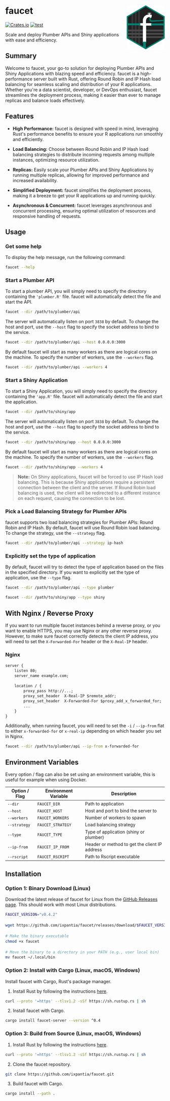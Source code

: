 # faucet <img src="mkdocs/docs/figures/faucet.png" align="right" width=120 height=139 alt="" />

<!-- badges: start -->
[![Crates.io](https://img.shields.io/crates/v/faucet-server.svg)](https://crates.io/crates/faucet-server)
[![test](https://github.com/ixpantia/faucet/actions/workflows/test.yaml/badge.svg?branch=main)](https://github.com/ixpantia/faucet/actions/workflows/test.yaml)
<!-- badges: end -->

Scale and deploy Plumber APIs and Shiny applications with ease and efficiency.

## Summary

Welcome to faucet, your go-to solution for deploying Plumber APIs and Shiny Applications with blazing speed and efficiency. faucet is a high-performance server built with Rust, offering Round Robin and IP Hash load balancing for seamless scaling and distribution of your R applications. Whether you're a data scientist, developer, or DevOps enthusiast, faucet streamlines the deployment process, making it easier than ever to manage replicas and balance loads effectively.

## Features

- **High Performance:** faucet is designed with speed in mind, leveraging Rust's performance benefits to ensure your R applications run smoothly and efficiently.

- **Load Balancing:** Choose between Round Robin and IP Hash load balancing strategies to distribute incoming requests among multiple instances, optimizing resource utilization.

- **Replicas:** Easily scale your Plumber APIs and Shiny Applications by running multiple replicas, allowing for improved performance and increased availability.

- **Simplified Deployment:** faucet simplifies the deployment process, making it a breeze to get your R applications up and running quickly.

- **Asynchronous & Concurrent:** faucet leverages asynchronous and concurrent processing, ensuring optimal utilization of resources and responsive handling of requests.

## Usage

### Get some help

To display the help message, run the following command:

```bash
faucet --help
```

### Start a Plumber API

To start a plumber API, you will simply need to specify the directory containing the `'plumber.R'` file. faucet will automatically detect the file and start the API.

```bash
faucet --dir /path/to/plumber/api
```

The server will automatically listen on port `3838` by default. To change the host and port, use the `--host` flag to specify the socket address to bind to the service.

```bash
faucet --dir /path/to/plumber/api --host 0.0.0.0:3000
```

By default faucet will start as many workers as there are logical cores on the machine. To specify the number of workers, use the `--workers` flag.

```bash
faucet --dir /path/to/plumber/api --workers 4
```

### Start a Shiny Application

To start a Shiny Application, you will simply need to specify the directory containing the `'app.R'` file. faucet will automatically detect the file and start the application.

```bash
faucet --dir /path/to/shiny/app
```

The server will automatically listen on port `3838` by default. To change the host and port, use the `--host` flag to specify the socket address to bind to the service.

```bash
faucet --dir /path/to/shiny/app --host 0.0.0.0:3000
```

By default faucet will start as many workers as there are logical cores on the machine. To specify the number of workers, use the `--workers` flag.

```bash
faucet --dir /path/to/shiny/app --workers 4
```

> **Note:** On Shiny applications, faucet will be forced to use IP Hash load balancing. This is because Shiny applications require a persistent connection between the client and the server. If Round Robin load balancing is used, the client will be redirected to a different instance on each request, causing the connection to be lost.

### Pick a Load Balancing Strategy for Plumber APIs

faucet supports two load balancing strategies for Plumber APIs: Round Robin and IP Hash.
By default, faucet will use Round Robin load balancing. To change the strategy, use the `--strategy` flag.

```bash
faucet --dir /path/to/plumber/api --strategy ip-hash
```

### Explicitly set the type of application

By default, faucet will try to detect the type of application based on the files in the specified directory. If you want to explicitly set the type of application, use the `--type` flag.

```bash
faucet --dir /path/to/plumber/api --type plumber
```

```bash
faucet --dir /path/to/shiny/app --type shiny
```

## With Nginx / Reverse Proxy

If you want to run multiple faucet instances behind a reverse proxy, or you want to enable HTTPS,
you may use Nginx or any other reverse proxy. However, to make sure faucet correctly detects the
client IP address, you will need to set the `X-Forwarded-For` header or the `X-Real-IP` header.

### Nginx

```nginx
server {
    listen 80;
    server_name example.com;

    location / {
        proxy_pass http://...;
        proxy_set_header  X-Real-IP $remote_addr;
        proxy_set_header  X-Forwarded-For $proxy_add_x_forwarded_for;
        ...
    }
}
```

Additionally, when running faucet, you will need to set the `-i` / `--ip-from`
flat to either `x-forwarded-for` or `x-real-ip` depending on which header you
set in Nginx.

```bash
faucet --dir /path/to/plumber/api --ip-from x-forwarded-for
```

## Environment Variables

Every option / flag can also be set using an environment variable, this is useful
for example when using Docker.

| Option / Flag | Environment Variable | Description                                    |
| ------------- | -------------------- | ---------------------------------------------- |
| `--dir`         | `FAUCET_DIR`           | Path to application                            |
| `--host`        | `FAUCET_HOST`          | Host and port to bind the server to            |
| `--workers`     | `FAUCET_WORKERS`       | Number of workers to spawn                     |
| `--strategy`    | `FAUCET_STRATEGY`      | Load balancing strategy                        |
| `--type`        | `FAUCET_TYPE`          | Type of application (shiny or plumber)         |
| `--ip-from`     | `FAUCET_IP_FROM`       | Header or method to get the client IP address  |
| `--rscript`     | `FAUCET_RSCRIPT`       | Path to Rscript executable                     |

## Installation

### Option 1: Binary Download (Linux)

Download the latest release of faucet for Linux from the [GitHub Releases page](https://github.com/ixpantia/faucet/releases). This should work with most Linux distributions.

```bash
FAUCET_VERSION="v0.4.2"

wget https://github.com/ixpantia/faucet/releases/download/$FAUCET_VERSION/faucet-x86_64-unknown-linux-musl -O faucet

# Make the binary executable
chmod +x faucet

# Move the binary to a directory in your PATH (e.g., user local bin)
mv faucet ~/.local/bin
```

### Option 2: Install with Cargo (Linux, macOS, Windows)

Install faucet with Cargo, Rust's package manager.

1. Install Rust by following the instructions [here](https://www.rust-lang.org/tools/install).

```bash
curl --proto '=https' --tlsv1.2 -sSf https://sh.rustup.rs | sh
```

2. Install faucet with Cargo.

```bash
cargo install faucet-server --version ^0.4
```

### Option 3: Build from Source (Linux, macOS, Windows)

1. Install Rust by following the instructions [here](https://www.rust-lang.org/tools/install).

```bash
curl --proto '=https' --tlsv1.2 -sSf https://sh.rustup.rs | sh
```

2. Clone the faucet repository.

```bash
git clone https://github.com/ixpantia/faucet.git
```

3. Build faucet with Cargo.

```bash
cargo install --path .
```
